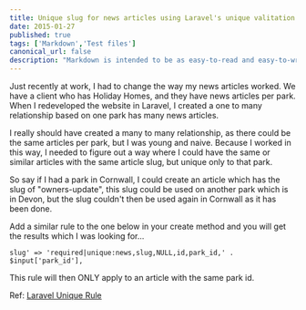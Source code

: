 ```yaml
---
title: Unique slug for news articles using Laravel's unique valitation
date: 2015-01-27
published: true
tags: ['Markdown','Test files']
canonical_url: false
description: "Markdown is intended to be as easy-to-read and easy-to-write as is feasible. Readability, however, is emphasized above all else. A Markdown-formatted document should be publishable as-is, as plain text, without looking like it's been marked up with tags or formatting instructions."
---
```


Just recently at work, I had to change the way my news articles worked. We have a client who has Holiday Homes, and they have news articles per park. When I redeveloped the website in Laravel, I created a one to many relationship based on one park has many news articles.

I really should have created a many to many relationship, as there could be the same articles per park, but I was young and naive. Because I worked in this way, I needed to figure out a way where I could have the same or similar articles with the same article slug, but unique only to that park.

So say if I had a park in Cornwall, I could create an article which has the slug of "owners-update", this slug could be used on another park which is in Devon, but the slug couldn't then be used again in Cornwall as it has been done.

Add a similar rule to the one below in your create method and you will get the results which I was looking for...

`slug' => 'required|unique:news,slug,NULL,id,park_id,' . $input['park_id'],`

This rule will then ONLY apply to an article with the same park id.

Ref: [Laravel Unique Rule](https://laravel.com/docs/4.2/validation#rule-unique)
